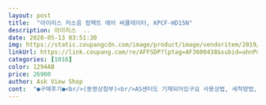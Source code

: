 ```yaml
---
layout: post 
title:  "아이리스 저소음 컴팩트 에어 써큘레이터, KPCF-HD15N" 
description: 아이리스  ..
date: 2020-05-13 03:51:30 
img: https://static.coupangcdn.com/image/product/image/vendoritem/2019/02/11/3129283044/cc3a56f9-c4b0-4d7a-883c-060c04bf7780.jpg 
linkUrl: https://link.coupang.com/re/AFFSDP?lptag=AF3600438&subid=ahnPublicAsk&pageKey=1413741953&itemId=2450367253&vendorItemId=70677479340&traceid=V0-113-339a0fd9348254e3 
categories: [1016] 
color: 1294AB 
price: 26900 
author: Ask View Shop 
cont:  "●구매후기●<br/>(동영상첨부)<br/>AS센터도 기재되어있구요 사용상법, 세척방법, 사용팁등<br/>✔가격<br/>✔구매의도<br/>✔구매후기<br/>✔배송<br/>✔상품특징<br/>✔아쉬운점<br/>✔제품<br/>₩39,900<br/>계절에 관계없이 사용가능<br/>날씨가 이제 제법많이 따뜻해져서<br/>냉방,난방,공기순환,환기,세탁물건조에 다양하게 사용가능<br/>로켓배송으로 하루만에 슝3<br/>먼곳까지 닿는 토네이도 바람<br/>세탁물의 빠른건조도움<br/>실내공기순환으로 온도차를 줄여주는 공기순환기<br/>아이리스 코리아 저소음 써큘레이터<br/>에어컨과 같이사용시 2도낮춰주는효과로 전기세20%절감효과<br/>저소음모드로 다양한장소사용가능<br/>제품크기 가로24.<br/>1cmX세로16.<br/>7cmX높이29.<br/>2<br/>크기가 아담한편이라 어느장소에서든 사용하기편리할것같아 일부러 작은사이즈먼저 구매해봤어요 바람 풍량도 미풍부터 강풍까지 선택해서 사용할수있고 저소음이라고해도 써큘레이터제품들은<br/>타이머기능 없음<br/>풍량 선택가능<br/>한방향으로만 바람사용가능<br/>회전기능 없음<br/>가격도 더 내려가 있길래 주문 했어요.<br/><br/>강품으로 사용하면 에어컨사용할때 거실에서 사용해도 될만큼 나쁘지않네요^^<br/>거실에 벽걸이형 에어컨을 달았는데<br/>거실있는 투룸에서 거주하고 있습니다.<br/><br/>겨울에 실내서 빨래 말릴때 제습기랑 함께 사용하면 좋을것 같아요.<br/><br/>결과는? 에어서큘레이터로 했을때가 바람개비가 좀 더<br/>공기순환에 도움도되고 빨래말릴때도 사용하고<br/>공기순환이 정말 잘 되는거 같아요.<br/><br/>구매하게 되었습니다.<br/><br/>굳이 단점을 꼽자면.<br/><br/>그냥 탁상용 소형선풍기 정도의 바람?<br/>그러나 선풍기의 강풍소리보단 확실히 소음이 덜 합니다.<br/><br/>그리고 사용해보고 더 마음에 들었어요.<br/><br/>근데 그게 강으로 했을때예요.<br/><br/>근데 대부분이 쿠팡체험단 상품평이라 신뢰가 안갔어요.<br/> 그리고 가구 만드는 회사인줄로만 알았는데 선풍기도 만드나 싶어 좀 그랬구요.<br/><br/>근데 요건 사이즈가 아담해서 어디 위에다가 놓고<br/>꺽이는 방 쪽으로 해두고 에어컨 틀면<br/>내년 여름에 하나 더 사야 겠어요.<br/>.<br/><br/>넓게 퍼지는 바람이 아니라는 점(대신 공기순환이 빨라 주변까지 금방 시원해진다는게 팩트)<br/>넓은 거실 티비다이에 놓고 어디까지 바람이 오나 했는데 거실 끝까지 직선으로 바람이 오더라구요.<br/><br/>누릴 수 있습니다.<br/> 단, 강풍으로 사용시에만!<br/>다른 곳으로 놀러 갈때 챙길수가 있어요.<br/><br/>더사용해보고 특이사항있으면 추가작성하도록할께요^^<br/>동일하게 강풍을 선택했습니다.<br/><br/>딋쪽 손잡이도 있어요<br/>디자도 이뻐요<br/>로켓배송 덕에 쿠팡을 이용하는 1인.<br/><br/>맘에듭니다.<br/> 하지만 그이상을 기대하기란<br/>바람개비가 느리게 돌았으나<br/>바람개비를 이용해 약 3m거리에서 일반 선풍기와<br/>밤 10시 넘어 주문해 담날 점심쯤 받았어요.<br/><br/>비교 테스트를 하였습니다.<br/><br/>비싸더라도 강력한 성능의 제품을 권해드리고 싶습니다.<br/><br/>비싼 아기전용 선풍기 살필요 없을듯요.<br/><br/>빨래에서 냄새도 나는것같고<br/>빨래해서 실내 건조시키다보니 창문못열어서 건조시키면<br/>사용해야 할 것 같습니다.<br/><br/>선풍기 크기별로 사용도 해보다가<br/>선풍기3대와 박스팬은 안쓰게 되어<br/>선풍기는 언제나 자리차지 커버 씌워야 하고 아기 손다칠까 망도 씌워야 하고 청소하기 번거롭져.<br/><br/>선풍기도 켜서 같이돌려봤는데 그래도 냄새나는것같아<br/>성능을 내려면 소리가 좀 크더라도 강풍으로<br/>소리는 거의 안들리긴 합니다.<br/><br/>소음은 1단계는 정말 귀 기울여 들어야 들리는구나 싶고 2단 3단은 티비 소리가 가끔 묻힐때가 있어요.<br/><br/>소음이 적다는 미풍은 무용지물 입니다.<br/><br/>소음이 크다고들었는데 이제품은 정말 소음이 작아요^^<br/>신랑은 이런 허접해 보이는 걸 샀나 하는데.<br/><br/>써큘레이터 틀어놓고 환기시키면 도움이될까싶어 알아보던중<br/>쎄게 돌았습니다.<br/> 선풍기 강풍은 돌다가 멈추고 힘겹게<br/>아기가 생기고 에어컨이 생기니<br/>아기전용으로 사용해도 좋을거 같아요<br/>아쉽기는 하지만 가격대비로 치면 그리 나쁘진 않은<br/>야외여행이나<br/>약풍은 좀 애매하고 진정한 에어서큘레이터의<br/>에어서큘레이터는 꾸준히 일정하게 좀 더 빨리 돌더군요.<br/><br/>에어컨 냉기가 전혀 오지 않던 방도 밀고 들어오네요.<br/><br/>에어컨 바람 순환을 위해 공기순환기 하나 있음 좋겠다 싶어 자리 차지 안하고 심플한 디자인을 찾다보니 요게 눈에 띄었어요.<br/><br/>에어컨 틀고 선풍기 공기순환기를 비교해보면<br/>올 겨울 빨래 말리는 건 요놈과 제습기로!!<br/>요거 방마다 놓는게 이득일듯요.<br/><br/>요걸 너무 늦게 산게 후회가 되요<br/>요즘 미세먼지가 심해서 더욱창문열기가힘들더라구요ㅠ<br/>위아래 고개만 조절해서 쓰면 됩니다.<br/><br/>이번여름  요제품으로 선풍기대신 시원하게 사용할것같네요<br/>일단 생각보다 콤팩트한 사이즈에 저렴한 가격은<br/>일단 장점.<br/><br/>자리만 차지하고 돈만 먹는 선풍기는 이제 그만!!!<br/>자세히 작성되어있어 사용하는데는 큰불편함이 없을듯해요^^<br/>작년부터 고생했던 모기들이 스물스물 보이더라구요ㅠ<br/>작년에 이사를했는데 이상하게 건물에 모기가많아서<br/>작년에도 아기랑 귀에서 윙윙거리는 모기때문에 잠설치기가 일쑤였거든요ㅠ 그래서 창문도 자주못열기도했는데<br/>작다고 바람이 약하지 않아요.<br/><br/>저는 너무 마음에 들어요.<br/><br/>저렴하고 작다고 디자인이 허접하거나 사출들이 약하지 않아요 견고해요.<br/><br/>적은 면적에서 이곳 저곳 장소를 자주 옮기며 쓰시면서<br/>전 보자마자 맘에 들었어요.<br/><br/>전기세를 좀 줄여보고자 에어서큘레이터를<br/>정음은 아니 라는 점.<br/><br/>제품에 같이동봉되어있는 사용설명서에<br/>제품입니다.<br/> 확실히 에어컨과 같이 사용시 원하시는 효과는<br/>좀 무리인듯 합니다.<br/><br/>좀 저렴한 가격을 원하신다면 확실히 메리트는 있습니다.<br/><br/>좌우 바람도 됐음 하지만  이가격에 상하 바람 된다는게 감지덕지 라는 점.<br/><br/>주변에 다 나눠 줬어요.<br/><br/>진즉에 살것을.<br/><br/>차라리 선풍기 커버며 선풍기 살바엔<br/>쿠팡서 유모차 선풍기사서 그걸로 여름 보내다가<br/>트레이더스에서 박스팬 선풍기  사서도 써보고( 소음 너무 큼 시원은 함)<br/>특히 여름에 에어컨켰을때 빨리시원해지는데 도움도되는 1석3조 써큘레이터를 구매하게되었네요^^<br/>하지만 14인치 정도 선풍기 중으로 틀었을때 소리가 나요.<br/><br/>하지만 기대만큼은 쎈바람이 아니어서 조금<br/>하지만 넓은 평수에 거실같은데서 쓰신다면 좀 더<br/>한달 두달이 지나고 그제 유모차 선풍기가 망가지는 바람에 선풍기 살까 요걸 살까 말까 고민하다가<br/>확실히 공기순환기가 밀어주는 힘이 쎄서 그런가<br/>회전 없어도 되지만 회전 안된다는 점.<br/><br/>" 
---
```

